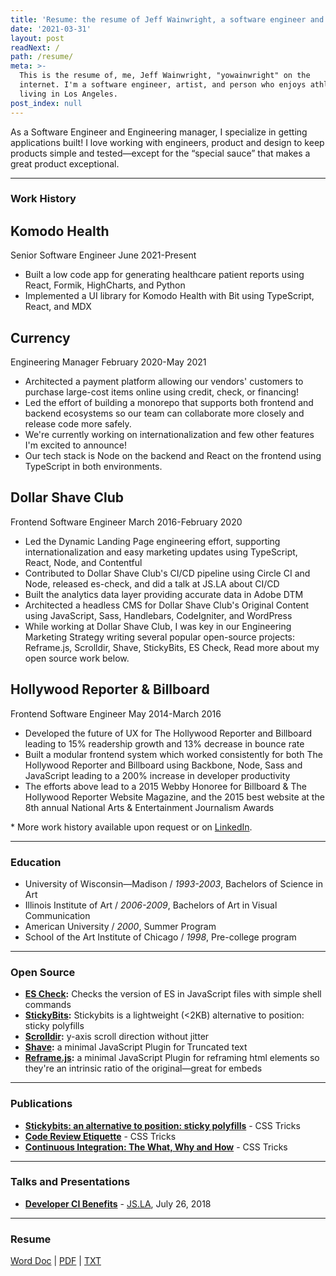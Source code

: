 ```yaml
---
title: 'Resume: the resume of Jeff Wainwright, a software engineer and surfer in Los Angeles'
date: '2021-03-31'
layout: post
readNext: /
path: /resume/
meta: >-
  This is the resume of, me, Jeff Wainwright, "yowainwright" on the
  internet. I'm a software engineer, artist, and person who enjoys athletics,
  living in Los Angeles.
post_index: null
---
```


As a Software Engineer and Engineering manager, I specialize in getting applications built! I love working with engineers, product and design to keep products simple and tested—except for the “special sauce” that makes a great product exceptional.

---

### Work History

## Komodo Health
Senior Software Engineer 
<time>June 2021-Present</time>

- Built a low code app for generating healthcare patient reports using React, Formik, HighCharts, and Python
- Implemented a UI library for Komodo Health with Bit using TypeScript, React, and MDX 

## Currency

Engineering Manager
<time>February 2020-May 2021</time>

- Architected a payment platform allowing our vendors' customers to purchase large-cost items online using credit, check, or financing! 
- Led the effort of building a monorepo that supports both frontend and backend ecosystems so our team can collaborate more closely and release code more safely.
- We're currently working on internationalization and few other features I'm excited to announce! 
- Our tech stack is Node on the backend and React on the frontend using TypeScript in both environments.

## Dollar Shave Club

Frontend Software Engineer
<time>March 2016-February 2020</time>

- Led the Dynamic Landing Page engineering effort, supporting internationalization and easy marketing updates using TypeScript, React, Node, and Contentful
- Contributed to Dollar Shave Club's CI/CD pipeline using Circle CI and Node, released es-check, and did a talk at JS.LA about CI/CD 
- Built the analytics data layer providing accurate data in Adobe DTM
- Architected a headless CMS for Dollar Shave Club's Original Content using JavaScript, Sass, Handlebars, CodeIgniter, and WordPress
- While working at Dollar Shave Club, I was key in our Engineering Marketing Strategy writing several popular open-source projects: Reframe.js, Scrolldir, Shave, StickyBits, ES Check, Read more about my open source work below. 

## Hollywood Reporter & Billboard

Frontend Software Engineer
<time>May 2014-March 2016</time>

- Developed the future of UX for The Hollywood Reporter and Billboard leading to 15% readership growth and 13% decrease in bounce rate
- Built a modular frontend system which worked consistently for both The Hollywood Reporter and Billboard using Backbone, Node, Sass and JavaScript leading to a 200% increase in developer productivity
- The efforts above lead to a 2015 Webby Honoree for Billboard & The Hollywood Reporter Website Magazine, and the 2015 best website at the 8th annual National Arts & Entertainment Journalism Awards

\* More work history available upon request or on [LinkedIn](https://www.linkedin.com/in/jeffrywainwright/). 

---

### Education

- University of Wisconsin—Madison / _1993-2003_, Bachelors of Science in Art
- Illinois Institute of Art / _2006-2009_, Bachelors of Art in Visual Communication
- American University / _2000_, Summer Program
- School of the Art Institute of Chicago / _1998_, Pre-college program

---

### Open Source

- **[ES Check](https://github.com/dollarshaveclub/es-check):** Checks the version of ES in JavaScript files with simple shell commands
- **[StickyBits](https://github.com/dollarshaveclub/stickybits):** Stickybits is a lightweight (<2KB) alternative to position: sticky polyfills
- **[Scrolldir](https://github.com/dollarshaveclub/scrolldir):** y-axis scroll direction without jitter
- **[Shave](https://github.com/dollarshaveclub/shave):** a minimal JavaScript Plugin for Truncated text
- **[Reframe.js](https://github.com/dollarshaveclub/reframe.js):** a minimal JavaScript Plugin for reframing html elements so they're an intrinsic ratio of the original—great for embeds

---

### Publications

- **[Stickybits: an alternative to position: sticky polyfills](https://css-tricks.com/stickybits-alternative-position-sticky-polyfills/)** - CSS Tricks
- **[Code Review Etiquette](https://css-tricks.com/code-review-etiquette/)** - CSS Tricks
- **[Continuous Integration: The What, Why and How](https://css-tricks.com/continuous-integration-the-what-why-and-how/)** - CSS Tricks

---

### Talks and Presentations

- **[Developer CI Benefits](https://github.com/yowainwright/developer-ci-benefits)** - [JS.LA](https://js.la/), July 26, 2018

---

### Resume

[Word Doc](https://github.com/yowainwright/yowainwright.github.io/files/6246283/jeffry-wainwright-resume-03-30-21.docx) | [PDF](https://github.com/yowainwright/yowainwright.github.io/files/6246284/jeffry-wainwright-resume-03-30-21.pdf) | [TXT](https://github.com/yowainwright/yowainwright.github.io/files/6246282/jeffry-wainwright-04-01-21.txt)

